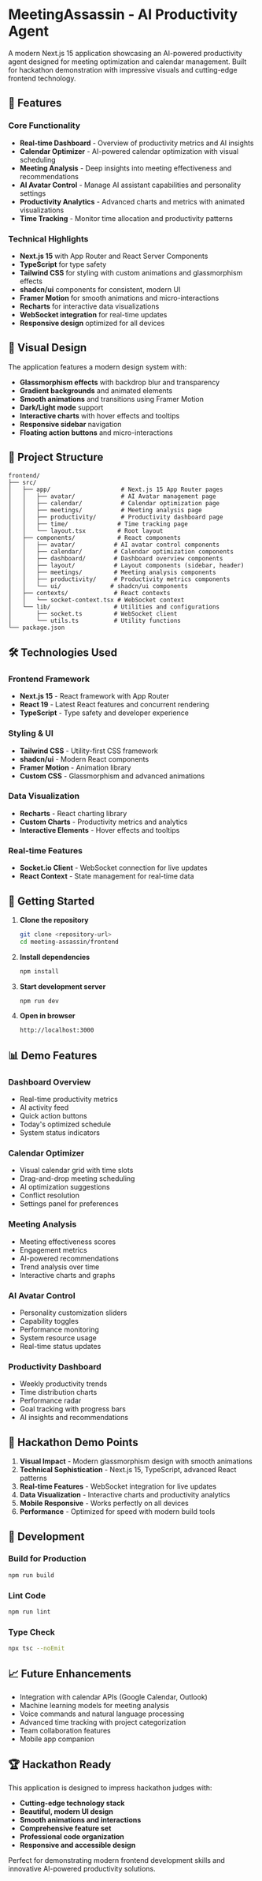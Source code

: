# MeetingAssassin - AI Productivity Agent

A modern Next.js 15 application showcasing an AI-powered productivity agent designed for meeting optimization and calendar management. Built for hackathon demonstration with impressive visuals and cutting-edge frontend technology.

## 🚀 Features

### Core Functionality
- **Real-time Dashboard** - Overview of productivity metrics and AI insights
- **Calendar Optimizer** - AI-powered calendar optimization with visual scheduling
- **Meeting Analysis** - Deep insights into meeting effectiveness and recommendations
- **AI Avatar Control** - Manage AI assistant capabilities and personality settings
- **Productivity Analytics** - Advanced charts and metrics with animated visualizations
- **Time Tracking** - Monitor time allocation and productivity patterns

### Technical Highlights
- **Next.js 15** with App Router and React Server Components
- **TypeScript** for type safety
- **Tailwind CSS** for styling with custom animations and glassmorphism effects
- **shadcn/ui** components for consistent, modern UI
- **Framer Motion** for smooth animations and micro-interactions
- **Recharts** for interactive data visualizations
- **WebSocket integration** for real-time updates
- **Responsive design** optimized for all devices

## 🎨 Visual Design

The application features a modern design system with:
- **Glassmorphism effects** with backdrop blur and transparency
- **Gradient backgrounds** and animated elements
- **Smooth animations** and transitions using Framer Motion
- **Dark/Light mode** support
- **Interactive charts** with hover effects and tooltips
- **Responsive sidebar** navigation
- **Floating action buttons** and micro-interactions

## 📁 Project Structure

```
frontend/
├── src/
│   ├── app/                    # Next.js 15 App Router pages
│   │   ├── avatar/             # AI Avatar management page
│   │   ├── calendar/           # Calendar optimization page
│   │   ├── meetings/           # Meeting analysis page
│   │   ├── productivity/       # Productivity dashboard page
│   │   ├── time/              # Time tracking page
│   │   └── layout.tsx         # Root layout
│   ├── components/            # React components
│   │   ├── avatar/           # AI avatar control components
│   │   ├── calendar/         # Calendar optimization components
│   │   ├── dashboard/        # Dashboard overview components
│   │   ├── layout/           # Layout components (sidebar, header)
│   │   ├── meetings/         # Meeting analysis components
│   │   ├── productivity/     # Productivity metrics components
│   │   └── ui/              # shadcn/ui components
│   ├── contexts/             # React contexts
│   │   └── socket-context.tsx # WebSocket context
│   └── lib/                  # Utilities and configurations
│       ├── socket.ts         # WebSocket client
│       └── utils.ts          # Utility functions
└── package.json
```

## 🛠 Technologies Used

### Frontend Framework
- **Next.js 15** - React framework with App Router
- **React 19** - Latest React features and concurrent rendering
- **TypeScript** - Type safety and developer experience

### Styling & UI
- **Tailwind CSS** - Utility-first CSS framework
- **shadcn/ui** - Modern React components
- **Framer Motion** - Animation library
- **Custom CSS** - Glassmorphism and advanced animations

### Data Visualization
- **Recharts** - React charting library
- **Custom Charts** - Productivity metrics and analytics
- **Interactive Elements** - Hover effects and tooltips

### Real-time Features
- **Socket.io Client** - WebSocket connection for live updates
- **React Context** - State management for real-time data

## 🚀 Getting Started

1. **Clone the repository**
   ```bash
   git clone <repository-url>
   cd meeting-assassin/frontend
   ```

2. **Install dependencies**
   ```bash
   npm install
   ```

3. **Start development server**
   ```bash
   npm run dev
   ```

4. **Open in browser**
   ```
   http://localhost:3000
   ```

## 📊 Demo Features

### Dashboard Overview
- Real-time productivity metrics
- AI activity feed
- Quick action buttons
- Today's optimized schedule
- System status indicators

### Calendar Optimizer
- Visual calendar grid with time slots
- Drag-and-drop meeting scheduling
- AI optimization suggestions
- Conflict resolution
- Settings panel for preferences

### Meeting Analysis
- Meeting effectiveness scores
- Engagement metrics
- AI-powered recommendations
- Trend analysis over time
- Interactive charts and graphs

### AI Avatar Control
- Personality customization sliders
- Capability toggles
- Performance monitoring
- System resource usage
- Real-time status updates

### Productivity Dashboard
- Weekly productivity trends
- Time distribution charts
- Performance radar
- Goal tracking with progress bars
- AI insights and recommendations

## 🎯 Hackathon Demo Points

1. **Visual Impact** - Modern glassmorphism design with smooth animations
2. **Technical Sophistication** - Next.js 15, TypeScript, advanced React patterns
3. **Real-time Features** - WebSocket integration for live updates
4. **Data Visualization** - Interactive charts and productivity analytics
5. **Mobile Responsive** - Works perfectly on all devices
6. **Performance** - Optimized for speed with modern build tools

## 🔧 Development

### Build for Production
```bash
npm run build
```

### Lint Code
```bash
npm run lint
```

### Type Check
```bash
npx tsc --noEmit
```

## 📈 Future Enhancements

- Integration with calendar APIs (Google Calendar, Outlook)
- Machine learning models for meeting analysis
- Voice commands and natural language processing
- Advanced time tracking with project categorization
- Team collaboration features
- Mobile app companion

## 🏆 Hackathon Ready

This application is designed to impress hackathon judges with:
- **Cutting-edge technology stack**
- **Beautiful, modern UI design**
- **Smooth animations and interactions**
- **Comprehensive feature set**
- **Professional code organization**
- **Responsive and accessible design**

Perfect for demonstrating modern frontend development skills and innovative AI-powered productivity solutions.